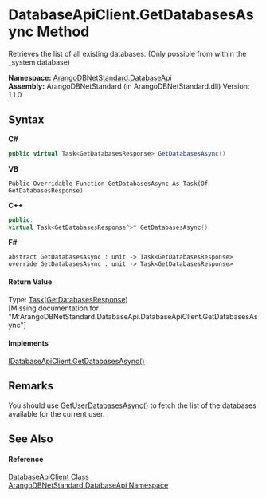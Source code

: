 # DatabaseApiClient.GetDatabasesAsync Method 
 

Retrieves the list of all existing databases. (Only possible from within the _system database)

**Namespace:**&nbsp;<a href="8ff26d37-924f-7675-e479-50002d06bb9e">ArangoDBNetStandard.DatabaseApi</a><br />**Assembly:**&nbsp;ArangoDBNetStandard (in ArangoDBNetStandard.dll) Version: 1.1.0

## Syntax

**C#**<br />
``` C#
public virtual Task<GetDatabasesResponse> GetDatabasesAsync()
```

**VB**<br />
``` VB
Public Overridable Function GetDatabasesAsync As Task(Of GetDatabasesResponse)
```

**C++**<br />
``` C++
public:
virtual Task<GetDatabasesResponse^>^ GetDatabasesAsync()
```

**F#**<br />
``` F#
abstract GetDatabasesAsync : unit -> Task<GetDatabasesResponse> 
override GetDatabasesAsync : unit -> Task<GetDatabasesResponse> 
```


#### Return Value
Type: <a href="https://docs.microsoft.com/dotnet/api/system.threading.tasks.task-1" target="_blank" rel="noopener noreferrer">Task</a>(<a href="42821fa2-d0a4-ea1e-0536-4ac1a1d5f0bb">GetDatabasesResponse</a>)<br />\[Missing <returns> documentation for "M:ArangoDBNetStandard.DatabaseApi.DatabaseApiClient.GetDatabasesAsync"\]

#### Implements
<a href="ee1da72a-9d43-048a-6101-c78fe299be11">IDatabaseApiClient.GetDatabasesAsync()</a><br />

## Remarks
You should use <a href="f480ed05-c6e4-5f05-db95-3130a2098f77">GetUserDatabasesAsync()</a> to fetch the list of the databases available for the current user.

## See Also


#### Reference
<a href="5bc4e530-c688-14e5-3167-50be3b3b1173">DatabaseApiClient Class</a><br /><a href="8ff26d37-924f-7675-e479-50002d06bb9e">ArangoDBNetStandard.DatabaseApi Namespace</a><br />